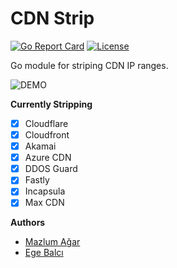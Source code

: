 # CDN Strip
[![Go Report Card](https://goreportcard.com/badge/github.com/mazlum/cdnstrip)](https://goreportcard.com/report/github.com/mazlum/cdnstrip)  [![License](https://img.shields.io/packagist/l/doctrine/orm.svg)](https://raw.githubusercontent.com/mazlum/cdnstrip/master/LICENSE)

Go module for striping CDN IP ranges.

<img align="center" src="https://github.com/mazlum/cdnstrip/raw/master/usage.gif" alt="DEMO"/>

**Currently Stripping**
- [x] Cloudflare
- [x] Cloudfront
- [x] Akamai
- [x] Azure CDN
- [x] DDOS Guard
- [x] Fastly
- [x] Incapsula
- [x] Max CDN

**Authors**
- [Mazlum Ağar](https://twitter.com/mazlumagar)
- [Ege Balcı](https://twitter.com/egeblc) 
